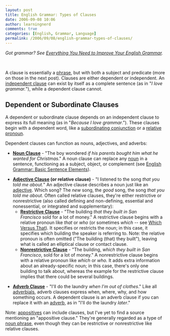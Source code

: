 ```yaml
---
layout: post
title: English Grammar: Types of Clauses
date: 2006-09-08 10:06
author: learningnerd
comments: true
categories: [English, Grammar, Language]
permalink: /2006/09/08/english-grammar-types-of-clauses/
---
```

<em>Got grammar? See </em><a href="http://learningnerd.wordpress.com/2006/09/26/everything-you-need-to-improve-your-english-grammar/"><em>Everything You Need to Improve Your English Grammar</em></a><em>.</em>
<p class="MsoNormal">&nbsp;</p>
A clause is essentially a <a href="http://learningnerd.wordpress.com/2006/09/06/english-grammar-types-of-phrases/" title="Types of Phrases">phrase</a>, but with both a subject and predicate (more on those in the next post). Clauses are either dependent or independent. An <a target="_blank" href="http://en.wikipedia.org/wiki/Independent_clause">independent clause</a> can exist by itself as a complete sentence (as in "<em>I love grammar.</em>"), while a dependent clause cannot.
<h2>Dependent or Subordinate Clauses</h2>
A dependent or subordinate clause depends on an independent clause to express its full meaning (as in "<em>Because I love grammar</em>."). These clauses begin with a dependent word, like a <a target="_blank" href="http://grammar.uoregon.edu/conjunctions/subordinating.html">subordinating conjunction</a> or a <a href="http://learningnerd.wordpress.com/2006/08/29/english-parts-of-speech-nouns-and-pronouns/#types" title="Nouns and Pronouns - Other Types of Pronouns">relative pronoun</a>.

Dependent clauses can function as nouns, adjectives, and adverbs:
<ul>
	<li><a target="_blank" href="http://www.arts.uottawa.ca/writcent/hypergrammar/claustyp.html#nouncls" title="Using Clauses as Nouns, Adjectives, and Adverbs - Noun Clauses"><strong>Noun Clause</strong></a> - "The boy wondered <em>if his parents bought him what he wanted for Christmas</em>." A noun clause can replace any <a href="http://learningnerd.wordpress.com/2006/08/29/english-parts-of-speech-nouns-and-pronouns/" title="Nouns and Pronouns">noun</a> in a sentence, functioning as a subject, object, or complement (see <a href="http://learningnerd.wordpress.com/2006/09/10/english-grammar-basic-sentence-elements/">English Grammar: Basic Sentence Elements</a>).</li>
</ul>
<ul>
	<li><a target="_blank" href="http://www.english.uiuc.edu/CWS/wWORKSHOP/writer_resources/grammar_handbook/adj_adverb_noun_clauses.htm#adjective" title="Adjective, Adverb, and Noun Clauses - Adjective Clausea"><strong>Adjective Clause</strong></a><strong> (or relative clause)</strong> - "I listened to the song <em>that you told me about.</em>" An adjective clause describes a noun just like an <a href="http://learningnerd.wordpress.com/2006/09/02/english-parts-of-speech-adjectives-determiners-and-adverbs/" title="Adjectives, Determiners, and Adverbs">adjective</a>. Which song? The <em>new </em>song, the <em>good </em>song, the song <em>that you told me about</em>. Often called relative clauses, they're either restrictive or nonrestrictive (also called defining and non-defining, essential and nonessential, or integrated and supplementary):
<ul>
	<li><a target="_blank" href="http://www.english.uiuc.edu/CWS/wWORKSHOP/writer_resources/grammar_handbook/restrictive_non_clauses.htm#restrictive" title="Restrictive and Nonrestrictive Clauses - Restrictive Clause"><strong>Restrictive Clause</strong></a> - "The building <em>that they built in San Francisco</em> sold for a lot of money." A restrictive clause begins with a relative pronoun like <em>that</em> or <em>who</em> (or sometimes <em>which </em>-- see <a target="_blank" href="http://www.worldwidewords.org/articles/which.htm">Which Versus That</a>)<em>.</em> It specifies or restricts the noun; in this case, it specifies which building the speaker is referring to. Note: the relative pronoun is often omitted ("The building (that) they built"), leaving what is called an elliptical clause or contact clause.</li>
</ul>
<ul>
	<li><a target="_blank" href="http://www.english.uiuc.edu/CWS/wWORKSHOP/writer_resources/grammar_handbook/restrictive_non_clauses.htm#nonrestrictive" title="Restrictive and Nonrestrictive Clauses - Nonrestrictive Clauses"><strong>Nonrestrictive Clause</strong></a> - "The building, <em>which they built in San Francisco</em>, sold for a lot of money." A nonrestrictive clause begins with a relative pronoun like <em>which</em> or <em>who.</em> It adds extra information about an already-specific noun; in this case, there's only one building to talk about, whereas the example for the restrictive clause implies that there could be several buildings.</li>
</ul>
</li>
</ul>
<ul>
	<li><a target="_blank" href="http://www.arts.uottawa.ca/writcent/hypergrammar/claustyp.html#advcls" title="Using Clauses as Nouns, Adjectives, and Adverbs - Adverb Clauses"><strong>Adverb Clause</strong></a> - "I'll do the laundry <em>when I'm out of clothes</em>." Like all <a href="http://learningnerd.wordpress.com/2006/09/02/english-parts-of-speech-adjectives-determiners-and-adverbs/#adverbials" title="Adjectives, Determiners, and Adverbs - Adverbials">adverbials</a>, adverb clauses express when, where, why, and how something occurs. A dependent clause is an adverb clause if you can replace it with an <a href="http://learningnerd.wordpress.com/2006/09/02/english-parts-of-speech-adjectives-determiners-and-adverbs/#adverbs" title="Adjectives, Determiners, and Adverbs - Adverbs">adverb</a>, as in "I'll do the laundry <em>later</em>."</li>
</ul>
Note: <a target="_blank" href="http://community-2.webtv.net/solis-boo/Grammar3/page7.html" title="Armchair Grammarian - Appositives">appositives</a> can include clauses, but I've yet to find a source mentioning an "appositive clause." They're generally regarded as a type of <a href="http://learningnerd.wordpress.com/2006/09/06/english-grammar-types-of-phrases/" title="Types of Phrases">noun phrase</a>, even though they can be restrictive or nonrestrictive like relative clauses.
